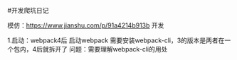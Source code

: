 #开发爬坑日记

模仿：https://www.jianshu.com/p/91a4214b913b 开发

1.启动：webpack4后 启动webpack 需要安装webpack-cli，3的版本是两者在一个包内，4后就拆开了
    问题：需要理解webpack-cli的用处